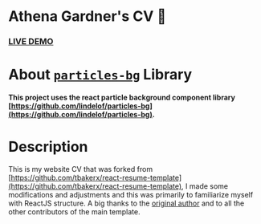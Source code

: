 # Athena Gardner's CV :page_with_curl:

### [LIVE DEMO](https://google.com)

# About [`particles-bg`](https://github.com/lindelof/particles-bg) Library
#### This project uses the react particle background component library [https://github.com/lindelof/particles-bg](https://github.com/lindelof/particles-bg). 

# Description
This is my website CV that was forked from [https://github.com/tbakerx/react-resume-template](https://github.com/tbakerx/react-resume-template), I made some modifications and adjustments and this was primarily to familiarize myself with ReactJS structure. A big thanks to the [original author](https://github.com/tbakerx) and to all the other contributors of the main template.

